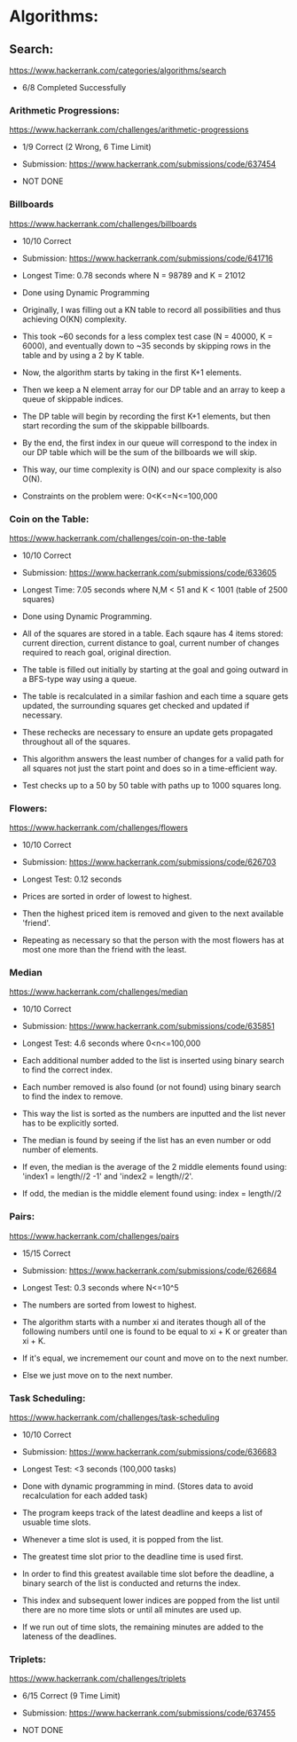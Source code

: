# Algorithms:

## Search:
https://www.hackerrank.com/categories/algorithms/search

- 6/8 Completed Successfully

### Arithmetic Progressions:
https://www.hackerrank.com/challenges/arithmetic-progressions

- 1/9 Correct (2 Wrong, 6 Time Limit)
- Submission: https://www.hackerrank.com/submissions/code/637454

- NOT DONE

### Billboards
https://www.hackerrank.com/challenges/billboards

- 10/10 Correct
- Submission: https://www.hackerrank.com/submissions/code/641716
- Longest Time: 0.78 seconds where N = 98789 and K = 21012

- Done using Dynamic Programming
- Originally, I was filling out a KN table to record all possibilities and thus achieving O(KN) complexity.
- This took ~60 seconds for a less complex test case (N = 40000, K = 6000), and eventually down to ~35 seconds by skipping rows in the table and by using a 2 by K table.
- Now, the algorithm starts by taking in the first K+1 elements.
- Then we keep a N element array for our DP table and an array to keep a queue of skippable indices.
- The DP table will begin by recording the first K+1 elements, but then start recording the sum of the skippable billboards.
- By the end, the first index in our queue will correspond to the index in our DP table which will be the sum of the billboards we will skip.
- This way, our time complexity is O(N) and our space complexity is also O(N).
- Constraints on the problem were: 0<K<=N<=100,000

### Coin on the Table:
https://www.hackerrank.com/challenges/coin-on-the-table

- 10/10 Correct
- Submission: https://www.hackerrank.com/submissions/code/633605
- Longest Time: 7.05 seconds where N,M < 51 and K < 1001 (table of 2500 squares)

- Done using Dynamic Programming.
- All of the squares are stored in a table. Each sqaure has 4 items stored: current direction, current distance to goal, current number of changes required to reach goal, original direction.
- The table is filled out initially by starting at the goal and going outward in a BFS-type way using a queue.
- The table is recalculated in a similar fashion and each time a square gets updated, the surrounding squares get checked and updated if necessary.
- These rechecks are necessary to ensure an update gets propagated throughout all of the squares.
- This algorithm answers the least number of changes for a valid path for all squares not just the start point and does so in a time-efficient way.
- Test checks up to a 50 by 50 table with paths up to 1000 squares long.

### Flowers:
https://www.hackerrank.com/challenges/flowers

- 10/10 Correct
- Submission: https://www.hackerrank.com/submissions/code/626703
- Longest Test: 0.12 seconds

- Prices are sorted in order of lowest to highest.
- Then the highest priced item is removed and given to the next available 'friend'.
- Repeating as necessary so that the person with the most flowers has at most one more than the friend with the least.

### Median
https://www.hackerrank.com/challenges/median

- 10/10 Correct
- Submission: https://www.hackerrank.com/submissions/code/635851
- Longest Test: 4.6 seconds where 0<n<=100,000

- Each additional number added to the list is inserted using binary search to find the correct index.
- Each number removed is also found (or not found) using binary search to find the index to remove.
- This way the list is sorted as the numbers are inputted and the list never has to be explicitly sorted.
- The median is found by seeing if the list has an even number or odd number of elements.
- If even, the median is the average of the 2 middle elements found using: 'index1 = length//2 -1' and 'index2 = length//2'.
- If odd, the median is the middle element found using: index = length//2

### Pairs:
https://www.hackerrank.com/challenges/pairs

- 15/15 Correct
- Submission: https://www.hackerrank.com/submissions/code/626684
- Longest Test: 0.3 seconds where N<=10^5

- The numbers are sorted from lowest to highest.
- The algorithm starts with a number xi and iterates though all of the following numbers until one is found to be equal to xi + K or greater than xi + K.
- If it's equal, we incremement our count and move on to the next number.
- Else we just move on to the next number.

### Task Scheduling:
https://www.hackerrank.com/challenges/task-scheduling

- 10/10 Correct
- Submission: https://www.hackerrank.com/submissions/code/636683
- Longest Test: <3 seconds (100,000 tasks)

- Done with dynamic programming in mind. (Stores data to avoid recalculation for each added task)
- The program keeps track of the latest deadline and keeps a list of usuable time slots.
- Whenever a time slot is used, it is popped from the list.
- The greatest time slot prior to the deadline time is used first.
- In order to find this greatest available time slot before the deadline, a binary search of the list is conducted and returns the index.
- This index and subsequent lower indices are popped from the list until there are no more time slots or until all minutes are used up.
- If we run out of time slots, the remaining minutes are added to the lateness of the deadlines.

### Triplets:
https://www.hackerrank.com/challenges/triplets

- 6/15 Correct (9 Time Limit)
- Submission: https://www.hackerrank.com/submissions/code/637455

- NOT DONE
